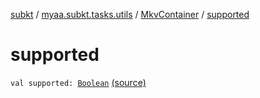 [subkt](../../index.md) / [myaa.subkt.tasks.utils](../index.md) / [MkvContainer](index.md) / [supported](./supported.md)

# supported

`val supported: `[`Boolean`](https://kotlinlang.org/api/latest/jvm/stdlib/kotlin/-boolean/index.html) [(source)](https://github.com/Myaamori/SubKt/blob/0.1.13/src/main/kotlin/myaa/subkt/tasks/utils/mkvmerge.kt#L70)